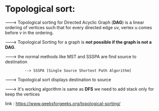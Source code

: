 # Topological sort:

  ---> Topological sorting for Directed Acyclic Graph (**DAG**) is a linear ordering of vertices such that for every directed edge uv, 
                          vertex u comes before v in the ordering.
     
  ---> Topological Sorting for a graph is **not possible if the graph is not a DAG**.
  
  ---> the normal methods like MST and SSSPA are find source to destination
     
             --> SSSPA [Single Source Shortest Path Algorithm]
  
  --->  Topological sort displays  destination to source
  
  ---> It's working algorithm is same as **DFS** we need to add stack only for keep the vertices
  
  link : https://www.geeksforgeeks.org/topological-sorting/
